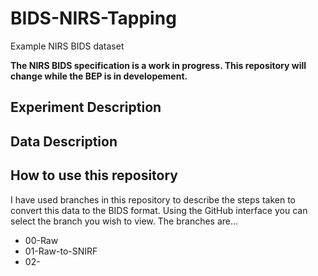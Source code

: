 # BIDS-NIRS-Tapping

Example NIRS BIDS dataset

**The NIRS BIDS specification is a work in progress. This repository will change while the BEP is in developement.**

## Experiment Description



## Data Description



## How to use this repository

I have used branches in this repository to describe the steps taken to convert this data to the BIDS format.
Using the GitHub interface you can select the branch you wish to view.
The branches are...

* 00-Raw
* 01-Raw-to-SNIRF
* 02-

